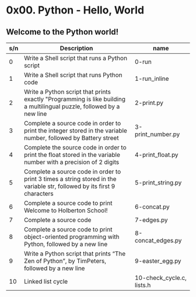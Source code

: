 # 0x00. Python - Hello, World

## Welcome to the Python world!

| s/n | Description                                                                                                              | name                      |
| --- | ------------------------------------------------------------------------------------------------------------------------ | ------------------------- |
| 0   | Write a Shell script that runs a Python script                                                                           | 0-run                     |
| 1   | Write a Shell script that runs Python code                                                                               | 1-run_inline              |
| 2   | Write a Python script that prints exactly "Programming is like building a multilingual puzzle, followed by a new line    | 2-print.py                |
| 3   | Complete a source code in order to print the integer stored in the variable number, followed by Battery street           | 3-print_number.py         |
| 4   | Complete the source code in order to print the float stored in the variable number with a precision of 2 digits          | 4-print_float.py          |
| 5   | Complete a source code in order to print 3 times a string stored in the variable str, followed by its first 9 characters | 5-print_string.py         |
| 6   | Complete a source code to print Welcome to Holberton School!                                                             | 6-concat.py               |
| 7   | Complete a source code                                                                                                   | 7-edges.py                |
| 8   | Complete a source code to print object-oriented programming with Python, followed by a new line                          | 8-concat_edges.py         |
| 9   | Write a Python script that prints “The Zen of Python”, by TimPeters, followed by a new line                              | 9-easter_egg.py           |
| 10  | Linked list cycle                                                                                                        | 10-check_cycle.c, lists.h |
